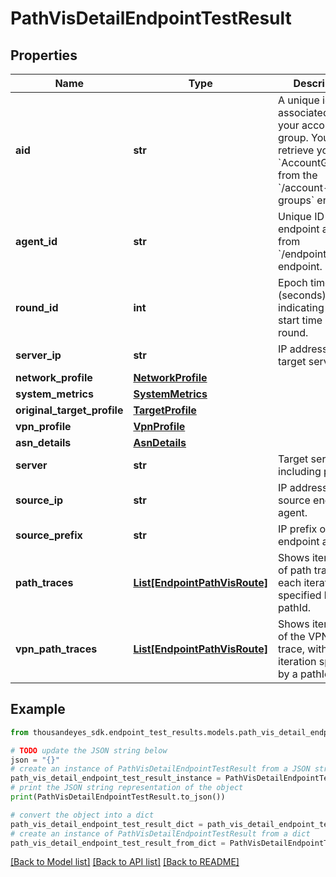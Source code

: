 # PathVisDetailEndpointTestResult


## Properties

Name | Type | Description | Notes
------------ | ------------- | ------------- | -------------
**aid** | **str** | A unique identifier associated with your account group. You can retrieve your &#x60;AccountGroupId&#x60; from the &#x60;/account-groups&#x60; endpoint. | [optional] 
**agent_id** | **str** | Unique ID of endpoint agent, from &#x60;/endpoint/agents&#x60; endpoint. | [optional] [readonly] 
**round_id** | **int** | Epoch time (seconds) indicating the start time of the round. | [optional] [readonly] 
**server_ip** | **str** | IP address of target server. | [optional] [readonly] 
**network_profile** | [**NetworkProfile**](NetworkProfile.md) |  | [optional] 
**system_metrics** | [**SystemMetrics**](SystemMetrics.md) |  | [optional] 
**original_target_profile** | [**TargetProfile**](TargetProfile.md) |  | [optional] 
**vpn_profile** | [**VpnProfile**](VpnProfile.md) |  | [optional] 
**asn_details** | [**AsnDetails**](AsnDetails.md) |  | [optional] 
**server** | **str** | Target server, including port. | [optional] [readonly] 
**source_ip** | **str** | IP address of source endpoint agent. | [optional] [readonly] 
**source_prefix** | **str** | IP prefix of source endpoint agent. | [optional] [readonly] 
**path_traces** | [**List[EndpointPathVisRoute]**](EndpointPathVisRoute.md) | Shows iterations of path trace, with each iteration specified by a pathId. | [optional] 
**vpn_path_traces** | [**List[EndpointPathVisRoute]**](EndpointPathVisRoute.md) | Shows iterations of the VPN path trace, with each iteration specified by a pathId. | [optional] 

## Example

```python
from thousandeyes_sdk.endpoint_test_results.models.path_vis_detail_endpoint_test_result import PathVisDetailEndpointTestResult

# TODO update the JSON string below
json = "{}"
# create an instance of PathVisDetailEndpointTestResult from a JSON string
path_vis_detail_endpoint_test_result_instance = PathVisDetailEndpointTestResult.from_json(json)
# print the JSON string representation of the object
print(PathVisDetailEndpointTestResult.to_json())

# convert the object into a dict
path_vis_detail_endpoint_test_result_dict = path_vis_detail_endpoint_test_result_instance.to_dict()
# create an instance of PathVisDetailEndpointTestResult from a dict
path_vis_detail_endpoint_test_result_from_dict = PathVisDetailEndpointTestResult.from_dict(path_vis_detail_endpoint_test_result_dict)
```
[[Back to Model list]](../README.md#documentation-for-models) [[Back to API list]](../README.md#documentation-for-api-endpoints) [[Back to README]](../README.md)


